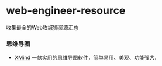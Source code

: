 # web-engineer-resource
收集最全的Web攻城狮资源汇总

###  思维导图

* [XMind](http://www.xmind.net/)  一款实用的思维导图软件，简单易用、美观、功能强大.
